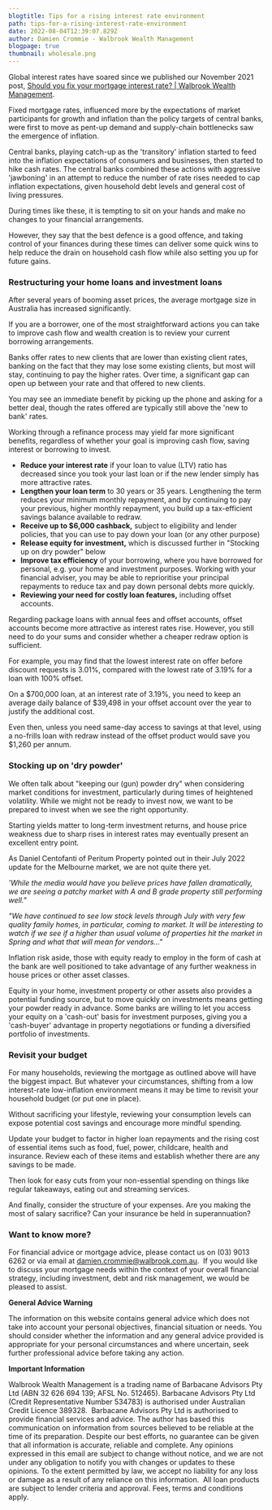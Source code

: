 ```yaml
---
blogtitle: Tips for a rising interest rate environment
path: tips-for-a-rising-interest-rate-environment
date: 2022-08-04T12:39:07.829Z
author: Damien Crommie - Walbrook Wealth Management
blogpage: true
thumbnail: wholesale.png
---
```

Global interest rates have soared since we published our November 2021 post, [Should you fix your mortgage interest rate? | Walbrook Wealth Management](https://news.walbrook.com.au/should-you-fix-your-mortgage-interest-rate/).

Fixed mortgage rates, influenced more by the expectations of market participants for growth and inflation than the policy targets of central banks, were first to move as pent-up demand and supply-chain bottlenecks saw the emergence of inflation.

Central banks, playing catch-up as the 'transitory' inflation started to feed into the inflation expectations of consumers and businesses, then started to hike cash rates. The central banks combined these actions with aggressive 'jawboning' in an attempt to reduce the number of rate rises needed to cap inflation expectations, given household debt levels and general cost of living pressures.

During times like these, it is tempting to sit on your hands and make no changes to your financial arrangements.

However, they say that the best defence is a good offence, and taking control of your finances during these times can deliver some quick wins to help reduce the drain on household cash flow while also setting you up for future gains.

### **Restructuring your home loans and investment loans**

After several years of booming asset prices, the average mortgage size in Australia has increased significantly.

If you are a borrower, one of the most straightforward actions you can take to improve cash flow and wealth creation is to review your current borrowing arrangements.

Banks offer rates to new clients that are lower than existing client rates, banking on the fact that they may lose some existing clients, but most will stay, continuing to pay the higher rates. Over time, a significant gap can open up between your rate and that offered to new clients.

You may see an immediate benefit by picking up the phone and asking for a better deal, though the rates offered are typically still above the 'new to bank' rates.

Working through a refinance process may yield far more significant benefits, regardless of whether your goal is improving cash flow, saving interest or borrowing to invest.

* **Reduce your interest rate** if your loan to value (LTV) ratio has decreased since you took your last loan or if the new lender simply has more attractive rates.
* **Lengthen your loan term** to 30 years or 35 years. Lengthening the term reduces your minimum monthly repayment, and by continuing to pay your previous, higher monthly repayment, you build up a tax-efficient savings balance available to redraw.
* **Receive up to $6,000 cashback,** subject to eligibility and lender policies, that you can use to pay down your loan (or any other purpose)
* **Release equity for investment,** which is discussed further in "Stocking up on dry powder" below
* **Improve tax efficiency** of your borrowing, where you have borrowed for personal, e.g. your home and investment purposes. Working with your financial adviser, you may be able to reprioritise your principal repayments to reduce tax and pay down personal debts more quickly.
* **Reviewing your need for costly loan features,** including offset accounts. 

Regarding package loans with annual fees and offset accounts, offset accounts become more attractive as interest rates rise. However, you still need to do your sums and consider whether a cheaper redraw option is sufficient.

For example, you may find that the lowest interest rate on offer before discount requests is 3.01%, compared with the lowest rate of 3.19% for a loan with 100% offset. 

On a $700,000 loan, at an interest rate of 3.19%, you need to keep an average daily balance of $39,498 in your offset account over the year to justify the additional cost. 

Even then, unless you need same-day access to savings at that level, using a no-frills loan with redraw instead of the offset product would save you $1,260 per annum.

### **Stocking up on 'dry powder'**

We often talk about "keeping our (gun) powder dry" when considering market conditions for investment, particularly during times of heightened volatility. While we might not be ready to invest now, we want to be prepared to invest when we see the right opportunity.

Starting yields matter to long-term investment returns, and house price weakness due to sharp rises in interest rates may eventually present an excellent entry point.  

As Daniel Centofanti of Peritum Property pointed out in their July 2022 update for the Melbourne market, we are not quite there yet.

*'While the media would have you believe prices have fallen dramatically, we are seeing a patchy market with A and B grade property still performing well."* 

*"We have continued to see low stock levels through July with very few quality family homes, in particular, coming to market. It will be interesting to watch if we see if a higher than usual volume of properties hit the market in Spring and what that will mean for vendors..."*

Inflation risk aside, those with equity ready to employ in the form of cash at the bank are well positioned to take advantage of any further weakness in house prices or other asset classes.

Equity in your home, investment property or other assets also provides a potential funding source, but to move quickly on investments means getting your powder ready in advance. Some banks are willing to let you access your equity on a 'cash-out' basis for investment purposes, giving you a 'cash-buyer' advantage in property negotiations or funding a diversified portfolio of investments.

### **Revisit your budget**

For many households, reviewing the mortgage as outlined above will have the biggest impact. But whatever your circumstances, shifting from a low interest-rate low-inflation environment means it may be time to revisit your household budget (or put one in place).

Without sacrificing your lifestyle, reviewing your consumption levels can expose potential cost savings and encourage more mindful spending. 

Update your budget to factor in higher loan repayments and the rising cost of essential items such as food, fuel, power, childcare, health and insurance. Review each of these items and establish whether there are any savings to be made.

Then look for easy cuts from your non-essential spending on things like regular takeaways, eating out and streaming services.

And finally, consider the structure of your expenses. Are you making the most of salary sacrifice? Can your insurance be held in superannuation?

### Want to know more?

For financial advice or mortgage advice, please contact us on (03) 9013 6262 or via email at damien.crommie@walbrook.com.au.  If you would like to discuss your mortgage needs within the context of your overall financial strategy, including investment, debt and risk management, we would be pleased to assist.

**General Advice Warning**

The information on this website contains general advice which does not take into account your personal objectives, financial situation or needs. You should consider whether the information and any general advice provided is appropriate for your personal circumstances and where uncertain, seek further professional advice before taking any action.

**Important Information**

Walbrook Wealth Management is a trading name of Barbacane Advisors Pty Ltd (ABN 32 626 694 139; AFSL No. 512465). Barbacane Advisors Pty Ltd (Credit Representative Number 534783) is authorised under Australian Credit Licence 389328.  Barbacane Advisors Pty Ltd is authorised to provide financial services and advice. The author has based this communication on information from sources believed to be reliable at the time of its preparation. Despite our best efforts, no guarantee can be given that all information is accurate, reliable and complete. Any opinions expressed in this email are subject to change without notice, and we are not under any obligation to notify you with changes or updates to these opinions. To the extent permitted by law, we accept no liability for any loss or damage as a result of any reliance on this information.  All loan products are subject to lender criteria and approval. Fees, terms and conditions apply.